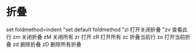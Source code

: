 # 折叠

set foldmethod=indent "set default foldmethod "zi 打开关闭折叠 "zv 查看此行 zm 关闭折叠 zM 关闭所有 zr 打开 zR 打开所有 zc 折叠当前行 zo 打开当前折叠 zd 删除折叠 zD 删除所有折叠

